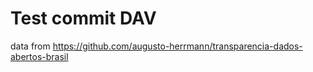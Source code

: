 # Test commit DAV
data from https://github.com/augusto-herrmann/transparencia-dados-abertos-brasil


